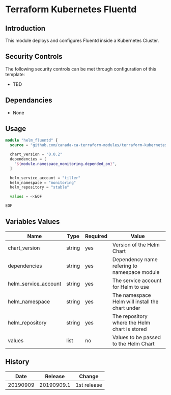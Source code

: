# Terraform Kubernetes Fluentd

## Introduction

This module deploys and configures Fluentd inside a Kubernetes Cluster.

## Security Controls

The following security controls can be met through configuration of this template:

* TBD

## Dependancies

* None

## Usage

```terraform
module "helm_fluentd" {
  source = "github.com/canada-ca-terraform-modules/terraform-kubernetes-fluentd?ref=20190909.1"

  chart_version = "0.0.2"
  dependencies = [
    "${module.namespace_monitoring.depended_on}",
  ]

  helm_service_account = "tiller"
  helm_namespace = "monitoring"
  helm_repository = "stable"

  values = <<EOF

EOF
```

## Variables Values

| Name                 | Type   | Required | Value                                               |
| -------------------- | ------ | -------- | --------------------------------------------------- |
| chart_version        | string | yes      | Version of the Helm Chart                           |
| dependencies         | string | yes      | Dependency name refering to namespace module        |
| helm_service_account | string | yes      | The service account for Helm to use                 |
| helm_namespace       | string | yes      | The namespace Helm will install the chart under     |
| helm_repository      | string | yes      | The repository where the Helm chart is stored       |
| values               | list   | no       | Values to be passed to the Helm Chart               |

## History

| Date     | Release    | Change      |
| -------- | ---------- | ----------- |
| 20190909 | 20190909.1 | 1st release |
